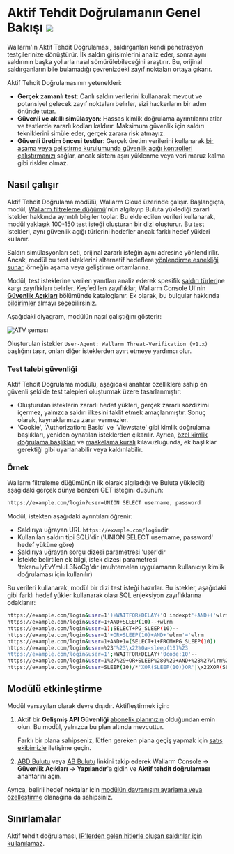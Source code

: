 [al-brute-force-attack]:      ../../attacks-vulns-list.md#brute-force-attack
[al-forced-browsing]:         ../../attacks-vulns-list.md#forced-browsing

# Aktif Tehdit Doğrulamanın Genel Bakışı <a href="../../../about-wallarm/subscription-plans/#subscription-plans"><img src="../../../images/api-security-tag.svg" style="border: none;"></a>

Wallarm'ın Aktif Tehdit Doğrulaması, saldırganları kendi penetrasyon testçilerinize dönüştürür. İlk saldırı girişimlerini analiz eder, sonra aynı saldırının başka yollarla nasıl sömürülebileceğini araştırır. Bu, orijinal saldırganların bile bulamadığı çevrenizdeki zayıf noktaları ortaya çıkarır.

Aktif Tehdit Doğrulamasının yetenekleri:

* **Gerçek zamanlı test**: Canlı saldırı verilerini kullanarak mevcut ve potansiyel gelecek zayıf noktaları belirler, sizi hackerların bir adım önünde tutar.
* **Güvenli ve akıllı simülasyon**: Hassas kimlik doğrulama ayrıntılarını atlar ve testlerde zararlı kodları kaldırır. Maksimum güvenlik için saldırı tekniklerini simüle eder, gerçek zarara risk atmayız.
* **Güvenli üretim öncesi testler**: Gerçek üretim verilerini kullanarak [bir aşama veya geliştirme kurulumunda güvenlik açığı kontrolleri çalıştırmanızı](running-test-on-staging.md) sağlar, ancak sistem aşırı yüklenme veya veri maruz kalma gibi riskler olmaz.

## Nasıl çalışır

Aktif Tehdit Doğrulama modülü, Wallarm Cloud üzerinde çalışır. Başlangıçta, modül, [Wallarm filtreleme düğümü](../../installation/supported-deployment-options.md)'nün algılayıp Buluta yüklediği zararlı istekler hakkında ayrıntılı bilgiler toplar. Bu elde edilen verileri kullanarak, modül yaklaşık 100-150 test isteği oluşturan bir dizi oluşturur. Bu test istekleri, aynı güvenlik açığı türlerini hedefler ancak farklı hedef yükleri kullanır.

Saldırı simülasyonları seti, orijinal zararlı isteğin aynı adresine yönlendirilir. Ancak, modül bu test isteklerini alternatif hedeflere [yönlendirme esnekliği sunar](running-test-on-staging.md), örneğin aşama veya geliştirme ortamlarına.

Modül, test isteklerine verilen yanıtları analiz ederek spesifik [saldırı türleri](../../attacks-vulns-list.md)ne karşı zayıflıkları belirler. Keşfedilen zayıflıklar, Wallarm Console UI'nin [**Güvenlik Açıkları**](../../user-guides/vulnerabilities.md) bölümünde kataloglanır. Ek olarak, bu bulgular hakkında [bildirimler](../../user-guides/settings/integrations/integrations-intro.md) almayı seçebilirsiniz.

Aşağıdaki diyagram, modülün nasıl çalıştığını gösterir:

![ATV şeması](../../images/vulnerability-detection/active-threat-verification-scheme-prod.png)

Oluşturulan istekler `User-Agent: Wallarm Threat-Verification (v1.x)` başlığını taşır, onları diğer isteklerden ayırt etmeye yardımcı olur.

### Test talebi güvenliği

Aktif Tehdit Doğrulama modülü, aşağıdaki anahtar özelliklere sahip en güvenli şekilde test talepleri oluşturmak üzere tasarlanmıştır:

* Oluşturulan isteklerin zararlı hedef yükleri, gerçek zararlı sözdizimi içermez, yalnızca saldırı ilkesini taklit etmek amaçlanmıştır. Sonuç olarak, kaynaklarınıza zarar vermezler.
* 'Cookie', 'Authorization: Basic' ve 'Viewstate' gibi kimlik doğrulama başlıkları, yeniden oynatılan isteklerden çıkarılır. Ayrıca, [özel kimlik doğrulama başlıkları](modify-requests-before-replay.md#replacing-original-authentication-data-with-test-data) ve [maskelama kuralı](../../user-guides/rules/sensitive-data-rule.md) kılavuzluğunda, ek başlıklar gerektiği gibi uyarlanabilir veya kaldırılabilir.

### Örnek

Wallarm filtreleme düğümünün ilk olarak algıladığı ve Buluta yüklediği aşağıdaki gerçek dünya benzeri GET isteğini düşünün:

```bash
https://example.com/login?user=UNION SELECT username, password
```

Modül, istekten aşağıdaki ayrıntıları öğrenir:

* Saldırıya uğrayan URL `https://example.com/login`dir
* Kullanılan saldırı tipi SQLi'dir ('UNION SELECT username, password' hedef yüküne göre)
* Saldırıya uğrayan sorgu dizesi parametresi 'user'dir
* İstekte belirtilen ek bilgi, istek dizesi parametresi 'token=IyEvYmluL3NoCg'dır (muhtemelen uygulamanın kullanıcıyı kimlik doğrulaması için kullanılır)

Bu verileri kullanarak, modül bir dizi test isteği hazırlar. Bu istekler, aşağıdaki gibi farklı hedef yükler kullanarak olası SQL enjeksiyon zayıflıklarına odaklanır:

```bash
https://example.com/login&user=1')+WAITFOR+DELAY+'0 indexpt'+AND+('wlrm'='wlrm
https://example.com/login&user=1+AND+SLEEP(10)--+wlrm
https://example.com/login&user=1);SELECT+PG_SLEEP(10)--
https://example.com/login&user=1'+OR+SLEEP(10)+AND+'wlrm'='wlrm
https://example.com/login&user=1+AND+1=(SELECT+1+FROM+PG_SLEEP(10))
https://example.com/login&user=%23'%23\x22%0a-sleep(10)%23
https://example.com/login&user=1';+WAITFOR+DELAY+'0code:10'--
https://example.com/login&user=1%27%29+OR+SLEEP%280%29+AND+%28%27wlrm%27%3D%27wlrm
https://example.com/login&user=SLEEP(10)/*'XOR(SLEEP(10))OR'|\x22XOR(SLEEP(10))OR\x22*/
```

## Modülü etkinleştirme

Modül varsayılan olarak devre dışıdır. Aktifleştirmek için:

1. Aktif bir **Gelişmiş API Güvenliği** [abonelik planınızın](../../about-wallarm/subscription-plans.md#subscription-plans) olduğundan emin olun. Bu modül, yalnızca bu plan altında mevcuttur.

    Farklı bir plana sahipseniz, lütfen gereken plana geçiş yapmak için [satış ekibimizle](mailto:sales@wallarm.com) iletişime geçin.
1. [ABD Bulutu](https://us1.my.wallarm.com/vulnerabilities/active?configure=true) veya [AB Bulutu](https://my.wallarm.com/vulnerabilities/active?configure=true) linkini takip ederek Wallarm Console → **Güvenlik Açıkları** → **Yapılandır**'a gidin ve **Aktif tehdit doğrulaması** anahtarını açın.

Ayrıca, belirli hedef noktalar için [modülün davranışını ayarlama veya özelleştirme](enable-disable-active-threat-verification.md) olanağına da sahipsiniz.

## Sınırlamalar

Aktif tehdit doğrulaması, [IP'lerden gelen hitlerle oluşan saldırılar için kullanılamaz](../../user-guides/triggers/trigger-examples.md#group-hits-originating-from-the-same-ip-into-one-attack).
